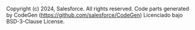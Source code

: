 Copyright (c) 2024, Salesforce. All rights reserved.
Code parts generated by CodeGen (https://github.com/salesforce/CodeGen)
Licenciado bajo BSD-3-Clause License.